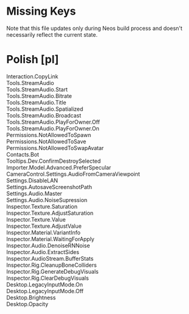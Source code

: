 # Missing Keys
Note that this file updates only during Neos build process and doesn't necessarily reflect the current state.

# Polish [pl]
Interaction.CopyLink  
Tools.StreamAudio  
Tools.StreamAudio.Start  
Tools.StreamAudio.Bitrate  
Tools.StreamAudio.Title  
Tools.StreamAudio.Spatialized  
Tools.StreamAudio.Broadcast  
Tools.StreamAudio.PlayForOwner.Off  
Tools.StreamAudio.PlayForOwner.On  
Permissions.NotAllowedToSpawn  
Permissions.NotAllowedToSave  
Permissions.NotAllowedToSwapAvatar  
Contacts.Bot  
Tooltips.Dev.ConfirmDestroySelected  
Importer.Model.Advanced.PreferSpecular  
CameraControl.Settings.AudioFromCameraViewpoint  
Settings.DisableLAN  
Settings.AutosaveScreenshotPath  
Settings.Audio.Master  
Settings.Audio.NoiseSupression  
Inspector.Texture.Saturation  
Inspector.Texture.AdjustSaturation  
Inspector.Texture.Value  
Inspector.Texture.AdjustValue  
Inspector.Material.VariantInfo  
Inspector.Material.WaitingForApply  
Inspector.Audio.DenoiseRNNoise  
Inspector.Audio.ExtractSides  
Inspector.AudioStream.BufferStats  
Inspector.Rig.CleanupBoneColliders  
Inspector.Rig.GenerateDebugVisuals  
Inspector.Rig.ClearDebugVisuals  
Desktop.LegacyInputMode.On  
Desktop.LegacyInputMode.Off  
Desktop.Brightness  
Desktop.Opacity  

